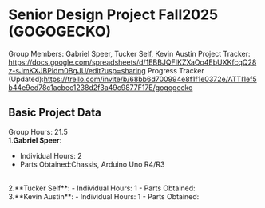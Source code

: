 # Senior Design Project Fall2025 (GOGOGECKO)
Group Members: Gabriel Speer, Tucker Self, Kevin Austin
Project Tracker: https://docs.google.com/spreadsheets/d/1EBBJQFIKZXaOo4EbUXKfcqQ28z-sJmKXJBPIdm0BgJU/edit?usp=sharing
Progress Tracker (Updated):https://trello.com/invite/b/68bb6d700994e8f1f1e0372e/ATTI1ef5b44e9ed78c1acbec1238d2f3a49c9877F17E/gogogecko

## Basic Project Data
Group Hours: 21.5
<br/>
1.**Gabriel Speer**: 
  - Individual Hours: 2
  - Parts Obtained:Chassis, Arduino Uno R4/R3
<br/>
2.**Tucker Self**: 
  - Individual Hours: 1
  - Parts Obtained:
<br/>
3.**Kevin Austin**: 
  - Individual Hours: 1
  - Parts Obtained:
